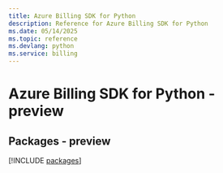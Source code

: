 ```yaml
---
title: Azure Billing SDK for Python
description: Reference for Azure Billing SDK for Python
ms.date: 05/14/2025
ms.topic: reference
ms.devlang: python
ms.service: billing
---
```

# Azure Billing SDK for Python - preview
## Packages - preview
[!INCLUDE [packages](billing-index.md)]